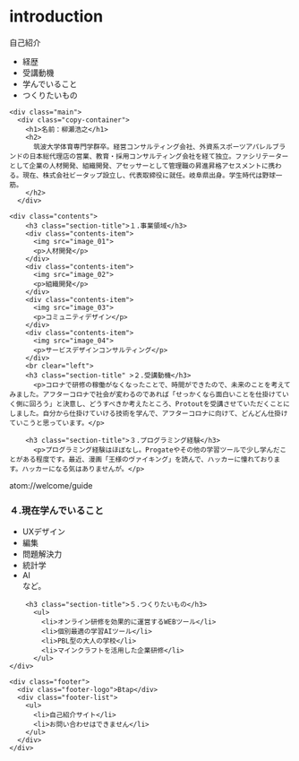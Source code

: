 # introduction
<!DOCTYPE html>
<html>
  <head>
    <meta charset="utf-8">
    <title>自己紹介サイト</title>
    <link rel="stylesheet" href="stylesheet.css">
  </head>
  <body>
    <div class="header">
      <div class="header-logo">自己紹介</div>
      <div class="header-list">
        <ul>
          <li>経歴</li>
          <li>受講動機</li>
          <li>学んでいること</li>
          <li>つくりたいもの</li>
        </ul>
      </div>
    </div>

    <div class="main">
      <div class="copy-container">
        <h1>名前：柳瀬浩之</h1>
        <h2>
          筑波大学体育専門学群卒。経営コンサルティング会社、外資系スポーツアパレルブランドの日本総代理店の営業、教育・採用コンサルティング会社を経て独立。ファシリテーターとして企業の人材開発、組織開発、アセッサーとして管理職の昇進昇格アセスメントに携わる。現在、株式会社ビータップ設立し、代表取締役に就任。岐阜県出身。学生時代は野球一筋。
        </h2>
      </div>

    <div class="contents">
        <h3 class="section-title">１.事業領域</h3>
        <div class="contents-item">
          <img src="image_01">
          <p>人材開発</p>
        </div>
        <div class="contents-item">
          <img src="image_02">
          <p>組織開発</p>
        </div>
        <div class="contents-item">
          <img src="image_03">
          <p>コミュニティデザイン</p>
        </div>
        <div class="contents-item">
          <img src="image_04">
          <p>サービスデザインコンサルティング</p>
        </div>
        <br clear="left">
        <h3 class="section-title" >２.受講動機</h3>
          <p>コロナで研修の稼働がなくなったことで、時間ができたので、未来のことを考えてみました。アフターコロナで社会が変わるのであれば「せっかくなら面白いことを仕掛けていく側に回ろう」と決意し、どうすべきか考えたところ、Protoutを受講させていただくことにしました。自分から仕掛けていける技術を学んで、アフターコロナに向けて、どんどん仕掛けていこうと思っています。</p>

        <h3 class="section-title">３.プログラミング経験</h3>
          <p>プログラミング経験はほぼなし。Progateやその他の学習ツールで少し学んだことがある程度です。最近、漫画「王様のヴァイキング」を読んで、ハッカーに憧れております。ハッカーになる気はありませんが。</p>
atom://welcome/guide
        <h3 class="section-title">４.現在学んでいること</h3>
          <ul>
            <li>UXデザイン</li>
            <li>編集</li>
            <li>問題解決力</li>
            <li>統計学</li>
            <li>AI</li>
            など。
          </ul>

        <h3 class="section-title">５.つくりたいもの</h3>
          <ul>
            <li>オンライン研修を効果的に運営するWEBツール</li>
            <li>個別最適の学習AIツール</li>
            <li>PBL型の大人の学校</li>
            <li>マインクラフトを活用した企業研修</li>
          </ul>       
    </div>

    <div class="footer">
      <div class="footer-logo">Btap</div>
      <div class="footer-list">
        <ul>
          <li>自己紹介サイト</li>
          <li>お問い合わせはできません</li>
        </ul>
      </div>
    </div>
  </body>
</html>
